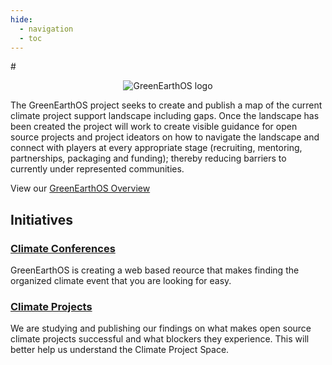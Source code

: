 ```yaml
---
hide:
  - navigation
  - toc
---
```

#<center><img src="https://user-images.githubusercontent.com/37763229/124855526-ea40cd00-df5d-11eb-9725-f7ab199042d8.png" alt="GreenEarthOS logo"></center>

The GreenEarthOS project seeks to create and publish a map of the
current climate project support landscape including gaps. Once the
landscape has been created the project will work to create visible
guidance for open source projects and project ideators on how to
navigate the landscape and connect with players at every appropriate
stage (recruiting, mentoring, partnerships, packaging and funding);
thereby reducing barriers to currently under represented
communities.

View our [GreenEarthOS Overview](GreenEarthOS-One-Sheet.pdf)

## **Initiatives**

### [Climate Conferences](Climate-Conferences.md)
GreenEarthOS is creating a web based reource that makes finding the organized climate event that you are looking for easy.

### [Climate Projects](Climate-Projects.md)
We are studying and publishing our findings on what makes open source climate projects successful and what blockers they experience.  This will better help us understand the Climate Project Space.
